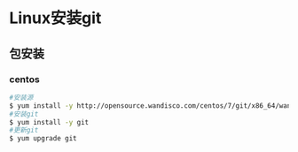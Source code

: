 # Linux安装git

## 包安装
### centos
```bash
#安装源
$ yum install -y http://opensource.wandisco.com/centos/7/git/x86_64/wandisco-git-release-7-2.noarch.rpm
#安装git
$ yum install -y git
#更新git
$ yum upgrade git
```
